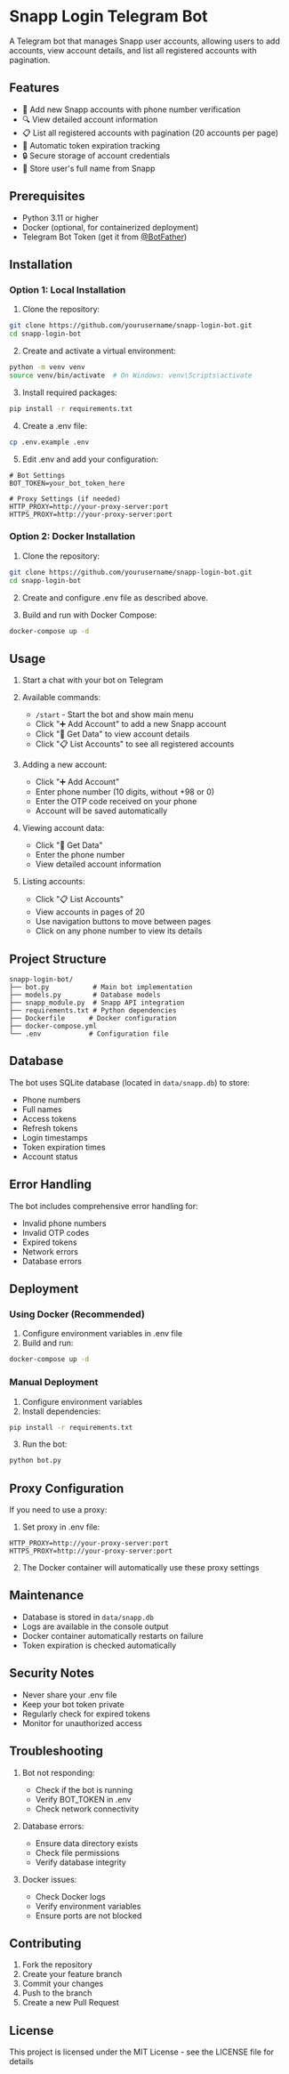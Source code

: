 # Snapp Login Telegram Bot

A Telegram bot that manages Snapp user accounts, allowing users to add accounts, view account details, and list all registered accounts with pagination.

## Features

- 📱 Add new Snapp accounts with phone number verification
- 🔍 View detailed account information
- 📋 List all registered accounts with pagination (20 accounts per page)
- 🔄 Automatic token expiration tracking
- 🔒 Secure storage of account credentials
- 👤 Store user's full name from Snapp

## Prerequisites

- Python 3.11 or higher
- Docker (optional, for containerized deployment)
- Telegram Bot Token (get it from [@BotFather](https://t.me/BotFather))

## Installation

### Option 1: Local Installation

1. Clone the repository:
```bash
git clone https://github.com/yourusername/snapp-login-bot.git
cd snapp-login-bot
```

2. Create and activate a virtual environment:
```bash
python -m venv venv
source venv/bin/activate  # On Windows: venv\Scripts\activate
```

3. Install required packages:
```bash
pip install -r requirements.txt
```

4. Create a .env file:
```bash
cp .env.example .env
```

5. Edit .env and add your configuration:
```env
# Bot Settings
BOT_TOKEN=your_bot_token_here

# Proxy Settings (if needed)
HTTP_PROXY=http://your-proxy-server:port
HTTPS_PROXY=http://your-proxy-server:port
```

### Option 2: Docker Installation

1. Clone the repository:
```bash
git clone https://github.com/yourusername/snapp-login-bot.git
cd snapp-login-bot
```

2. Create and configure .env file as described above.

3. Build and run with Docker Compose:
```bash
docker-compose up -d
```

## Usage

1. Start a chat with your bot on Telegram

2. Available commands:
   - `/start` - Start the bot and show main menu
   - Click "➕ Add Account" to add a new Snapp account
   - Click "📱 Get Data" to view account details
   - Click "📋 List Accounts" to see all registered accounts

3. Adding a new account:
   - Click "➕ Add Account"
   - Enter phone number (10 digits, without +98 or 0)
   - Enter the OTP code received on your phone
   - Account will be saved automatically

4. Viewing account data:
   - Click "📱 Get Data"
   - Enter the phone number
   - View detailed account information

5. Listing accounts:
   - Click "📋 List Accounts"
   - View accounts in pages of 20
   - Use navigation buttons to move between pages
   - Click on any phone number to view its details

## Project Structure

```
snapp-login-bot/
├── bot.py           # Main bot implementation
├── models.py        # Database models
├── snapp_module.py  # Snapp API integration
├── requirements.txt # Python dependencies
├── Dockerfile      # Docker configuration
├── docker-compose.yml
└── .env            # Configuration file
```

## Database

The bot uses SQLite database (located in `data/snapp.db`) to store:
- Phone numbers
- Full names
- Access tokens
- Refresh tokens
- Login timestamps
- Token expiration times
- Account status

## Error Handling

The bot includes comprehensive error handling for:
- Invalid phone numbers
- Invalid OTP codes
- Expired tokens
- Network errors
- Database errors

## Deployment

### Using Docker (Recommended)

1. Configure environment variables in .env file
2. Build and run:
```bash
docker-compose up -d
```

### Manual Deployment

1. Configure environment variables
2. Install dependencies:
```bash
pip install -r requirements.txt
```
3. Run the bot:
```bash
python bot.py
```

## Proxy Configuration

If you need to use a proxy:

1. Set proxy in .env file:
```env
HTTP_PROXY=http://your-proxy-server:port
HTTPS_PROXY=http://your-proxy-server:port
```

2. The Docker container will automatically use these proxy settings

## Maintenance

- Database is stored in `data/snapp.db`
- Logs are available in the console output
- Docker container automatically restarts on failure
- Token expiration is checked automatically

## Security Notes

- Never share your .env file
- Keep your bot token private
- Regularly check for expired tokens
- Monitor for unauthorized access

## Troubleshooting

1. Bot not responding:
   - Check if the bot is running
   - Verify BOT_TOKEN in .env
   - Check network connectivity

2. Database errors:
   - Ensure data directory exists
   - Check file permissions
   - Verify database integrity

3. Docker issues:
   - Check Docker logs
   - Verify environment variables
   - Ensure ports are not blocked

## Contributing

1. Fork the repository
2. Create your feature branch
3. Commit your changes
4. Push to the branch
5. Create a new Pull Request

## License

This project is licensed under the MIT License - see the LICENSE file for details 